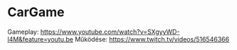 # CarGame

Gameplay: https://www.youtube.com/watch?v=SXgyyWD-l4M&feature=youtu.be
Működése: https://www.twitch.tv/videos/516546366

